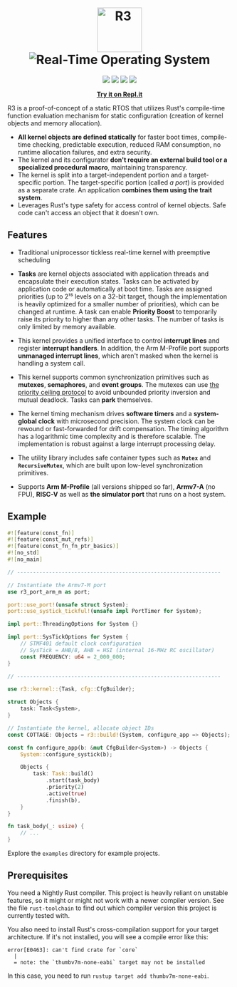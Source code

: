 <h1 align="center">
<img src="https://img.shields.io/badge/-𝖱𝟥-222?style=for-the-badge&labelColor=111111" height="100" alt="R3"><br><img src="https://img.shields.io/badge/-𝖱𝖤𝖠𝖫--𝖳𝖨𝖬𝖤%20𝖮𝖯𝖤𝖱𝖠𝖳𝖨𝖭𝖦%20𝖲𝖸𝖲𝖳𝖤𝖬-eee?style=for-the-badge&labelColor=333333" alt="Real-Time Operating System">
</h1>

<p align="center">
<img src="https://img.shields.io/github/workflow/status/yvt/r3/CI/%F0%9F%A6%86?style=for-the-badge"> <img src="https://img.shields.io/badge/license-MIT%2FApache--2.0-blue?style=for-the-badge"> <img src="https://img.shields.io/crates/v/r3?style=for-the-badge"> <a href="https://yvt.github.io/r3/doc/r3/index.html"><img src="https://yvt.github.io/r3/doc/badge.svg"></a>
</p>

<p align="center">
<a href="https://repl.it/@yvt/R3-Kernel-Hosted-Port#main.rs"><b>Try it on Repl.it</b></a>
</p>

R3 is a proof-of-concept of a static RTOS that utilizes Rust's compile-time function evaluation mechanism for static configuration (creation of kernel objects and memory allocation).

- **All kernel objects are defined statically** for faster boot times, compile-time checking, predictable execution, reduced RAM consumption, no runtime allocation failures, and extra security.
- The kernel and its configurator **don't require an external build tool or a specialized procedural macro**, maintaining transparency.
- The kernel is split into a target-independent portion and a target-specific portion. The target-specific portion (called *a port*) is provided as a separate crate. An application **combines them using the trait system**.
- Leverages Rust's type safety for access control of kernel objects. Safe code can't access an object that it doesn't own.

## Features

- Traditional uniprocessor tickless real-time kernel with preemptive scheduling

- **Tasks** are kernel objects associated with application threads and encapsulate their execution states. Tasks can be activated by application code or automatically at boot time. Tasks are assigned priorities (up to 2¹⁵ levels on a 32-bit target, though the implementation is heavily optimized for a smaller number of priorities), which can be changed at runtime. A task can enable **Priority Boost** to temporarily raise its priority to higher than any other tasks. The number of tasks is only limited by memory available.

- This kernel provides a unified interface to control **interrupt lines** and register **interrupt handlers**. In addition, the Arm M-Profile port supports **unmanaged interrupt lines**, which aren't masked when the kernel is handling a system call.

- This kernel supports common synchronization primitives such as **mutexes**, **semaphores**, and **event groups**. The mutexes can use [the priority ceiling protocol] to avoid unbounded priority inversion and mutual deadlock. Tasks can **park** themselves.

- The kernel timing mechanism drives **software timers** and a **system-global clock** with microsecond precision. The system clock can be rewound or fast-forwarded for drift compensation. The timing algorithm has a logarithmic time complexity and is therefore scalable. The implementation is robust against a large interrupt processing delay.

- The utility library includes safe container types such as **`Mutex`** and **`RecursiveMutex`**, which are built upon low-level synchronization primitives.

- Supports **Arm M-Profile** (all versions shipped so far), **Armv7-A** (no FPU), **RISC-V** as well as **the simulator port** that runs on a host system.

[the priority ceiling protocol]: https://en.wikipedia.org/wiki/Priority_ceiling_protocol

## Example

```rust
#![feature(const_fn)]
#![feature(const_mut_refs)]
#![feature(const_fn_fn_ptr_basics)]
#![no_std]
#![no_main]

// ----------------------------------------------------------------

// Instantiate the Armv7-M port
use r3_port_arm_m as port;

port::use_port!(unsafe struct System);
port::use_systick_tickful!(unsafe impl PortTimer for System);

impl port::ThreadingOptions for System {}

impl port::SysTickOptions for System {
    // STMF401 default clock configuration
    // SysTick = AHB/8, AHB = HSI (internal 16-MHz RC oscillator)
    const FREQUENCY: u64 = 2_000_000;
}

// ----------------------------------------------------------------

use r3::kernel::{Task, cfg::CfgBuilder};

struct Objects {
    task: Task<System>,
}

// Instantiate the kernel, allocate object IDs
const COTTAGE: Objects = r3::build!(System, configure_app => Objects);

const fn configure_app(b: &mut CfgBuilder<System>) -> Objects {
    System::configure_systick(b);

    Objects {
        task: Task::build()
            .start(task_body)
            .priority(2)
            .active(true)
            .finish(b),
    }
}

fn task_body(_: usize) {
    // ...
}
```

Explore the `examples` directory for example projects.

## Prerequisites

You need a Nightly Rust compiler. This project is heavily reliant on unstable features, so it might or might not work with a newer compiler version. See the file `rust-toolchain` to find out which compiler version this project is currently tested with.

You also need to install Rust's cross-compilation support for your target architecture. If it's not installed, you will see a compile error like this:

```
error[E0463]: can't find crate for `core`
  |
  = note: the `thumbv7m-none-eabi` target may not be installed
```

In this case, you need to run `rustup target add thumbv7m-none-eabi`.
